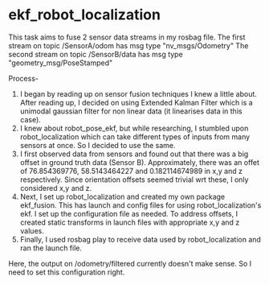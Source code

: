 # ekf_robot_localization
This task aims to fuse 2 sensor data streams in my rosbag file. The first stream on topic /SensorA/odom has msg type "nv_msgs/Odometry"
The second stream on topic /SensorB/data has msg type "geometry_msg/PoseStamped"

Process-
1. I began by reading up on sensor fusion techniques I knew a little about. After reading up, I decided on using Extended Kalman Filter which is a unimodal gaussian filter for non linear data (it linearises data in this case). 
2. I knew about robot_pose_ekf, but while researching, I stumbled upon robot_localization which can take different types of inputs from many sensors at once. So I decided to use the same.
3. I first observed data from sensors and found out that there was a big offset in ground truth data (Sensor B). Approximately, there was an offet of 76.854369776, 58.5143464227 and 0.182114674989 in x,y and z respectively. Since orientation offsets seemed trivial wrt these, I only considered x,y and z. 
4. Next, I set up robot_localization and created my own package ekf_fusion. This has launch and config files for using robot_localization's ekf. I set up the configuration file as needed. To address offsets, I created static transforms in launch files with appropriate x,y and z values.
5. Finally, I used rosbag play to receive data used by robot_localization and ran the launch file.

Here, the output on /odometry/filtered currently doesn't make sense. So I need to set this configuration right.
